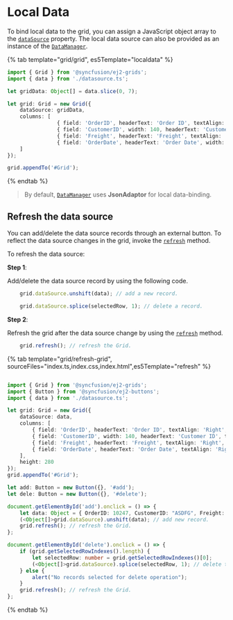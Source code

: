 # Local Data

To bind local data to the grid, you can assign a JavaScript object array to the [`dataSource`](../../api/grid/#datasource) property. The local data source can also be provided as an instance of the [`DataManager`](../../data).

{% tab template="grid/grid", es5Template="localdata" %}

```typescript
import { Grid } from '@syncfusion/ej2-grids';
import { data } from './datasource.ts';

let gridData: Object[] = data.slice(0, 7);

let grid: Grid = new Grid({
    dataSource: gridData,
    columns: [
                { field: 'OrderID', headerText: 'Order ID', textAlign: 'Right', width: 120, type: 'number' },
                { field: 'CustomerID', width: 140, headerText: 'Customer ID', type: 'string' },
                { field: 'Freight', headerText: 'Freight', textAlign: 'Right', width: 120, format: 'C' },
                { field: 'OrderDate', headerText: 'Order Date', width: 140, format: 'yMd' }
    ]
});

grid.appendTo('#Grid');

```

{% endtab %}

> By default, [`DataManager`](../../data) uses **JsonAdaptor** for local data-binding.

## Refresh the data source

You can add/delete the data source records through an external button. To reflect the data source changes in the grid, invoke the [`refresh`](../../api/grid/#refresh) method.

To refresh the data source:

**Step 1**:

Add/delete the data source record by using the following code.

```typescript
    grid.dataSource.unshift(data); // add a new record.

    grid.dataSource.splice(selectedRow, 1); // delete a record.

```

**Step 2**:

Refresh the grid after the data source change by using the [`refresh`](../../api/grid/#refresh) method.

```typescript
    grid.refresh(); // refresh the Grid.

```

{% tab template="grid/refresh-grid", sourceFiles="index.ts,index.css,index.html",es5Template="refresh" %}

```typescript

import { Grid } from '@syncfusion/ej2-grids';
import { Button } from '@syncfusion/ej2-buttons';
import { data } from './datasource.ts';

let grid: Grid = new Grid({
    dataSource: data,
    columns: [
        { field: 'OrderID', headerText: 'Order ID', textAlign: 'Right', width: 120, type: 'number' },
        { field: 'CustomerID', width: 140, headerText: 'Customer ID', type: 'string' },
        { field: 'Freight', headerText: 'Freight', textAlign: 'Right', width: 120, format: 'C2' },
        { field: 'OrderDate', headerText: 'Order Date', textAlign: 'Right', width: 140, format: 'yMd' }
    ],
    height: 280
});
grid.appendTo('#Grid');

let add: Button = new Button({}, '#add');
let dele: Button = new Button({}, '#delete');

document.getElementById('add').onclick = () => {
    let data: Object = { OrderID: 10247, CustomerID: "ASDFG", Freight: 40.4, OrderDate: new Date(8367642e5) };
    (<Object[]>grid.dataSource).unshift(data); // add new record.
    grid.refresh(); // refresh the Grid.
};

document.getElementById('delete').onclick = () => {
    if (grid.getSelectedRowIndexes().length) {
        let selectedRow: number = grid.getSelectedRowIndexes()[0];
        (<Object[]>grid.dataSource).splice(selectedRow, 1); // delete the selected record.
    } else {
        alert("No records selected for delete operation");
    }
    grid.refresh(); // refresh the Grid.
};

```

{% endtab %}
